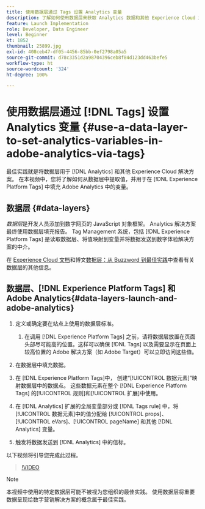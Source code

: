 ```yaml
---
title: 使用数据层通过 Tags 设置 Analytics 变量
description: 了解如何使用数据层来获取 Analytics 数据和其他 Experience Cloud 解决方案。
feature: Launch Implementation
role: Developer, Data Engineer
level: Beginner
kt: 1852
thumbnail: 25899.jpg
exl-id: 408ceb47-df05-4456-85bb-0ef2798a05a5
source-git-commit: d78c3351d2a98704396ceb8f84d123dd463befe5
workflow-type: ht
source-wordcount: '324'
ht-degree: 100%

---
```


# 使用数据层通过 [!DNL Tags] 设置 Analytics 变量 {#use-a-data-layer-to-set-analytics-variables-in-adobe-analytics-via-tags}

最佳实践就是将数据层用于 [!DNL Analytics] 和其他 Experience Cloud 解决方案。 在本视频中，您将了解如何从数据层中提取值，并用于在 [!DNL Experience Platform Tags] 中填充 Adobe Analytics 中的变量。

## 数据层 {#data-layers}

_数据层_&#x200B;是开发人员添加到数字网页的 JavaScript 对象框架。 Analytics 解决方案最终使用数据层填充报告。 Tag Management 系统，包括 [!DNL Experience Platform Tags] 是读取数据层、将值映射到变量并将数据发送到数字体验解决方案的中介。

在 [Experience Cloud 文档](https://experienceleague.adobe.com/docs/analytics/implementation/prepare/data-layer.html?lang=zh-Hans)和博文[数据层：从 Buzzword 到最佳实践](https://blog.adobe.com/en/2014/03/13/data-layers-buzzword-best-practice)中查看有关数据层的其他信息。

## 数据层、[!DNL Experience Platform Tags] 和 Adobe Analytics{#data-layers-launch-and-adobe-analytics}

1. 定义或确定要在站点上使用的数据层标准。

   1. 在调用 [!DNL Experience Platform Tags] 之前，请将数据层放置在页面头部尽可能高的位置。这样可以确保 [!DNL Tags] 以及需要显示在页面上较高位置的 Adobe 解决方案（如 Adobe Target）可以立即访问这些值。

1. 在数据层中填充数据。
1. 在 [!DNL Experience Platform Tags]中， 创建“[!UICONTROL 数据元素]”映射数据层中的数据点。 这些数据元素在整个 [!DNL Experience Platform Tags] 的[!UICONTROL 规则]和[!UICONTROL 扩展]中使用。
1. 在 [!DNL Analytics] 扩展的全局变量部分或 [!DNL Tags rule] 中，将[!UICONTROL 数据元素]中的值分配给 [!UICONTROL props]、[!UICONTROL eVars]、[!UICONTROL pageName] 和其他 [!DNL Analytics] 变量。
1. 触发将数据发送到 [!DNL Analytics] 中的信标。

以下视频将引导您完成此过程。

>[!VIDEO](https://video.tv.adobe.com/v/25899/?quality=12)

>[!NOTE]
>
>本视频中使用的特定数据层可能不被视为您组织的最佳实践。 使用数据层将重要数据呈现给数字营销解决方案的概念属于最佳实践。